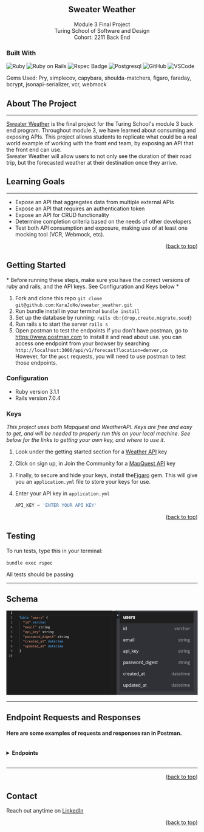<a name="readme-top"></a>

<!-- PROJECT LOGO -->
<br />
<div align="center">

  <h2 align="center"><strong>Sweater Weather</strong></h2>

  <p align="center">
    Module 3 Final Project<br>
    Turing School of Software and Design<br>
    Cohort: 2211 Back End
    <br />
  </p>
</div>


### Built With

![Ruby](https://img.shields.io/badge/Ruby-CC342D?style=for-the-badge&logo=ruby&logoColor=white) 
![Ruby on Rails](https://img.shields.io/badge/Ruby_on_Rails-CC0000?style=for-the-badge&logo=ruby-on-rails&logoColor=white) 
<img src="https://mainstreetcomputing.com/assets/technologies/rspec-a6d57cd7ff8186c261a23f03d186b716.png" alt="Rspec Badge" height="27" width="60">
![Postgresql](https://img.shields.io/badge/PostgreSQL-316192?style=for-the-badge&logo=postgresql&logoColor=white)
![GitHub](https://img.shields.io/badge/GitHub-100000?style=for-the-badge&logo=github&logoColor=white)
![VSCode](https://img.shields.io/badge/VSCode-0078D4?style=for-the-badge&logo=visual%20studio%20code&logoColor=white)

Gems Used: Pry, simplecov, capybara, shoulda-matchers, figaro, faraday, bcrypt, jsonapi-serializer, vcr, webmock


<!-- ABOUT THE PROJECT -->
## About The Project
<hr>

[Sweater Weather](https://backend.turing.edu/module3/projects/sweater_weather/) is the final project for the Turing School's module 3 back end program. Throughout module 3, we have learned about consuming and exposing APIs. This project allows students to replicate what could be a real world example of working with the front end team, by exposing an API that the front end can use.
<br> 
Sweater Weather will allow users to not only see the duration of their road trip, but the forecasted weather at their destination once they arrive. 

## Learning Goals
<hr>
<ul>
  <li>Expose an API that aggregates data from multiple external APIs</li> 
  <li>Expose an API that requires an authentication token</li>
  <li>Expose an API for CRUD functionality</li>
  <li>Determine completion criteria based on the needs of other developers</li>
  <li>Test both API consumption and exposure, making use of at least one mocking tool (VCR, Webmock, etc).</li>
</ul>


<p align="right">(<a href="#readme-top">back to top</a>)</p>



<!-- GETTING STARTED -->
## Getting Started
<p>* Before running these steps, make sure you have the correct versions of ruby and rails, and the API keys. See Configuration and Keys below *</p>

1. Fork and clone this repo
`git clone git@github.com:KaraJoHo/sweater_weather.git`
2. Run bundle install in your terminal
`bundle install`
3. Set up the database by running:
`rails db:{drop,create,migrate,seed}`
4. Run rails s to start the server
`rails s`
5. Open postman to test the endpoints 
If you don't have postman, go to https://www.postman.com to install it and read about use. you can access one endpoint from your browser by searching `http://localhost:3000/api/v1/forecast?location=denver,co` <br>
However, for the `post` requests, you will need to use postman to test those endpoints.
  

### Configuration
* Ruby version 3.1.1
* Rails version 7.0.4

### Keys

_This project uses both Mapquest and WeatherAPI. Keys are free and easy to get, and will be needed to properly run this on your local machine. See below for the links to getting your own key, and where to use it._

1. Look under the getting started section for a [Weather API](https://www.weatherapi.com/docs/) key
2. Click on sign up, in Join the Community for a [MapQuest API](https://developer.mapquest.com/documentation/) key
3. Finally, to secure and hide your keys, install the[Figaro](https://github.com/laserlemon/figaro) gem. This will give you an `application.yml` file to store your keys for use.

4. Enter your API key in `application.yml`
   ```js
   API_KEY = 'ENTER YOUR API KEY'
   ```

<p align="right">(<a href="#readme-top">back to top</a>)</p>

## Testing 
<p>To run tests, type this in your terminal: </p>

 `bundle exec rspec` 
<p>All tests should be passing</p>
<hr>

## Schema 
<img src=".github/docs/schema.png">
<hr>



<!-- USAGE EXAMPLES -->
## Endpoint Requests and Responses

#### Here are some examples of requests and responses ran in Postman.
<br>

<details>
  <summary><strong>Endpoints</strong></summary>
   <br>
   <hr>
  
   `GET /api/v1/forecast?location=denver,co`

   <img src=".github/docs/get_forecast.png">
   <br>
   <hr>

   `POST /api/v1/users`

   <img src=".github/docs/post_users.png">
   <br>
   <hr>

   `POST /api/v1/sessions`

   <img src=".github/docs/post_sessions.png">
   <br>
   <hr>

   `POST /api/v1/road_trip`

   <img src=".github/docs/post_road_trip.png">
   <br>
   <hr>
</details><br>
<hr>



<p align="right">(<a href="#readme-top">back to top</a>)</p>


<!-- CONTACT -->
## Contact

Reach out anytime on [LinkedIn](https://www.linkedin.com/in/81012911-91208/)

<p align="right">(<a href="#readme-top">back to top</a>)</p>

